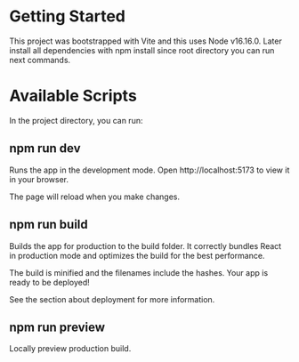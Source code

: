 # Getting Started
This project was bootstrapped with Vite and this uses Node v16.16.0. Later install all dependencies with npm install since root directory you can run next commands.

# Available Scripts
In the project directory, you can run:

## npm run dev
Runs the app in the development mode.
Open http://localhost:5173 to view it in your browser.

The page will reload when you make changes.

## npm run build
Builds the app for production to the build folder.
It correctly bundles React in production mode and optimizes the build for the best performance.

The build is minified and the filenames include the hashes.
Your app is ready to be deployed!

See the section about deployment for more information.

## npm run preview
Locally preview production build.
